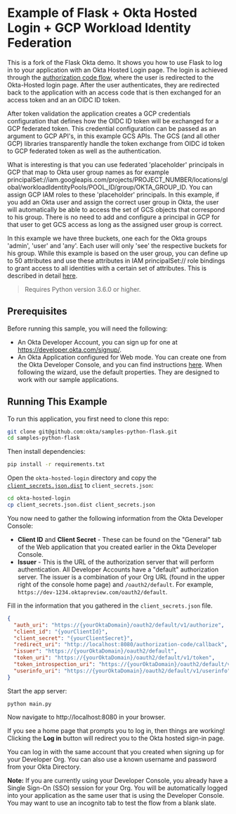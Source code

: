 # Example of Flask + Okta Hosted Login + GCP Workload Identity Federation

This is a fork of the Flask Okta demo. It shows you how to use Flask to log in to your application with an Okta Hosted Login page.  The login is achieved through the [authorization code flow](https://developer.okta.com/authentication-guide/implementing-authentication/auth-code), where the user is redirected to the Okta-Hosted login page. After the user authenticates, they are redirected back to the application with an access code that is then exchanged for an access token and an an OIDC ID token. 

After token validation the application creates a GCP credentials configuration that defines how the OIDC ID token will be exchanged for a GCP federated token. This credential configuration can be passed as an argument to GCP API's, in this example GCS APIs. The GCS (and all other GCP) libraries transparently handle the token exchange from OIDC id token to GCP federated token as well as the authentication.

What is interesting is that you can use federated 'placeholder' principals in GCP that map to Okta user group names as for example principalSet://iam.googleapis.com/projects/PROJECT_NUMBER/locations/global/workloadIdentityPools/POOL_ID/group/OKTA_GROUP_ID. You can assign GCP IAM roles to these 'placeholder' principals. In this example, if you add an Okta user and assign the correct user group in Okta, the user will automatically be able to access the set of GCS objects that correspond to his group. There is no need to add and configure a principal in GCP for that user to get GCS access as long as the assigned user group is correct.   

In this example we have three buckets, one each for the Okta groups 'admin', 'user' and 'any'. Each user will only 'see' the respective buckets for his group. While this example is based on the user group, you can define up to 50 attributes and use these attributes in IAM principalSet:// role bindings to grant access to all identities with a certain set of attributes. This is described in detail [here](https://cloud.google.com/iam/docs/workload-identity-federation).

> Requires Python version 3.6.0 or higher.

## Prerequisites

Before running this sample, you will need the following:

* An Okta Developer Account, you can sign up for one at https://developer.okta.com/signup/.
* An Okta Application configured for Web mode. You can create one from the Okta Developer Console, and you can find instructions [here][OIDC WEB Setup Instructions].  When following the wizard, use the default properties.  They are designed to work with our sample applications.

## Running This Example

To run this application, you first need to clone this repo:

```bash
git clone git@github.com:okta/samples-python-flask.git
cd samples-python-flask
```

Then install dependencies:

```bash
pip install -r requirements.txt
```

Open the `okta-hosted-login` directory and copy the [`client_secrets.json.dist`](client_secrets.json.dist) to `client_secrets.json`:

```bash
cd okta-hosted-login
cp client_secrets.json.dist client_secrets.json
```

You now need to gather the following information from the Okta Developer Console:

- **Client ID** and **Client Secret** - These can be found on the "General" tab of the Web application that you created earlier in the Okta Developer Console.
- **Issuer** - This is the URL of the authorization server that will perform authentication.  All Developer Accounts have a "default" authorization server.  The issuer is a combination of your Org URL (found in the upper right of the console home page) and `/oauth2/default`. For example, `https://dev-1234.oktapreview.com/oauth2/default`.

Fill in the information that you gathered in the `client_secrets.json` file.

```json
{
  "auth_uri": "https://{yourOktaDomain}/oauth2/default/v1/authorize",
  "client_id": "{yourClientId}",
  "client_secret": "{yourClientSecret}",
  "redirect_uri": "http://localhost:8080/authorization-code/callback",
  "issuer": "https://{yourOktaDomain}/oauth2/default",
  "token_uri": "https://{yourOktaDomain}/oauth2/default/v1/token",
  "token_introspection_uri": "https://{yourOktaDomain}/oauth2/default/v1/introspect",
  "userinfo_uri": "https://{yourOktaDomain}/oauth2/default/v1/userinfo"
}
```

Start the app server:

```
python main.py
```

Now navigate to http://localhost:8080 in your browser.

If you see a home page that prompts you to log in, then things are working! Clicking the **Log in** button will redirect you to the Okta hosted sign-in page.

You can log in with the same account that you created when signing up for your Developer Org. You can also use a known username and password from your Okta Directory.

**Note:** If you are currently using your Developer Console, you already have a Single Sign-On (SSO) session for your Org. You will be automatically logged into your application as the same user that is using the Developer Console. You may want to use an incognito tab to test the flow from a blank slate.

[OIDC Web Setup Instructions]: https://developer.okta.com/authentication-guide/implementing-authentication/auth-code#1-setting-up-your-application
